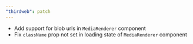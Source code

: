 ```yaml
---
"thirdweb": patch
---
```


- Add support for blob urls in `MediaRenderer` component
- Fix `className` prop not set in loading state of `MediaRenderer` component